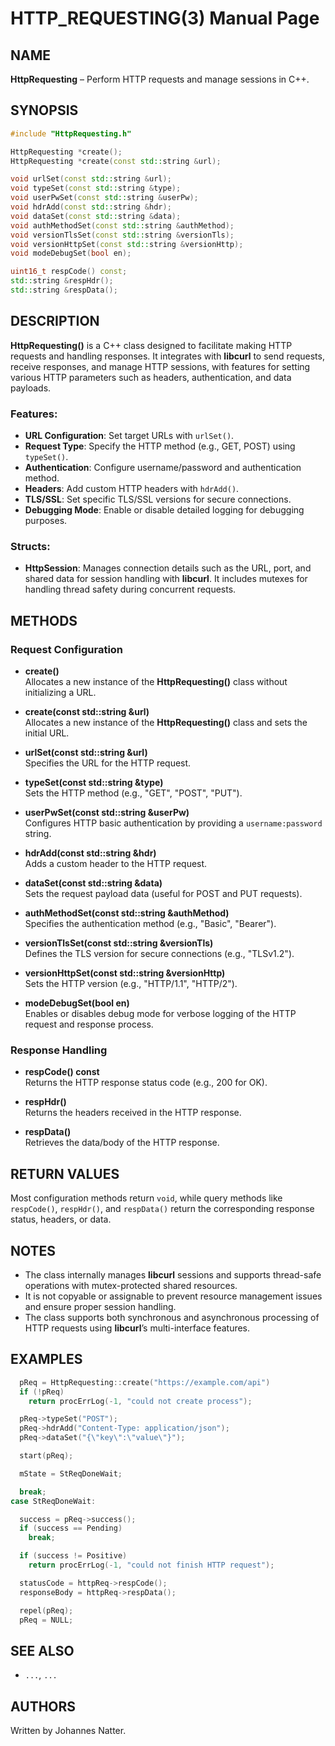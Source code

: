 
# HTTP_REQUESTING(3) Manual Page

## NAME
**HttpRequesting** – Perform HTTP requests and manage sessions in C++.

## SYNOPSIS
```cpp
#include "HttpRequesting.h"

HttpRequesting *create();
HttpRequesting *create(const std::string &url);

void urlSet(const std::string &url);
void typeSet(const std::string &type);
void userPwSet(const std::string &userPw);
void hdrAdd(const std::string &hdr);
void dataSet(const std::string &data);
void authMethodSet(const std::string &authMethod);
void versionTlsSet(const std::string &versionTls);
void versionHttpSet(const std::string &versionHttp);
void modeDebugSet(bool en);

uint16_t respCode() const;
std::string &respHdr();
std::string &respData();
```

## DESCRIPTION
**HttpRequesting()** is a C++ class designed to facilitate making HTTP requests and handling responses. It integrates with **libcurl** to send requests, receive responses, and manage HTTP sessions, with features for setting various HTTP parameters such as headers, authentication, and data payloads.

### Features:
- **URL Configuration**: Set target URLs with `urlSet()`.
- **Request Type**: Specify the HTTP method (e.g., GET, POST) using `typeSet()`.
- **Authentication**: Configure username/password and authentication method.
- **Headers**: Add custom HTTP headers with `hdrAdd()`.
- **TLS/SSL**: Set specific TLS/SSL versions for secure connections.
- **Debugging Mode**: Enable or disable detailed logging for debugging purposes.

### Structs:
- **HttpSession**: Manages connection details such as the URL, port, and shared data for session handling with **libcurl**. It includes mutexes for handling thread safety during concurrent requests.

## METHODS

### Request Configuration
- **create()**  
  Allocates a new instance of the **HttpRequesting()** class without initializing a URL.

- **create(const std::string &url)**  
  Allocates a new instance of the **HttpRequesting()** class and sets the initial URL.

- **urlSet(const std::string &url)**  
  Specifies the URL for the HTTP request.

- **typeSet(const std::string &type)**  
  Sets the HTTP method (e.g., "GET", "POST", "PUT").

- **userPwSet(const std::string &userPw)**  
  Configures HTTP basic authentication by providing a `username:password` string.

- **hdrAdd(const std::string &hdr)**  
  Adds a custom header to the HTTP request.

- **dataSet(const std::string &data)**  
  Sets the request payload data (useful for POST and PUT requests).

- **authMethodSet(const std::string &authMethod)**  
  Specifies the authentication method (e.g., "Basic", "Bearer").

- **versionTlsSet(const std::string &versionTls)**  
  Defines the TLS version for secure connections (e.g., "TLSv1.2").

- **versionHttpSet(const std::string &versionHttp)**  
  Sets the HTTP version (e.g., "HTTP/1.1", "HTTP/2").

- **modeDebugSet(bool en)**  
  Enables or disables debug mode for verbose logging of the HTTP request and response process.

### Response Handling
- **respCode() const**  
  Returns the HTTP response status code (e.g., 200 for OK).

- **respHdr()**  
  Returns the headers received in the HTTP response.

- **respData()**  
  Retrieves the data/body of the HTTP response.

## RETURN VALUES
Most configuration methods return `void`, while query methods like `respCode()`, `respHdr()`, and `respData()` return the corresponding response status, headers, or data.

## NOTES
- The class internally manages **libcurl** sessions and supports thread-safe operations with mutex-protected shared resources.
- It is not copyable or assignable to prevent resource management issues and ensure proper session handling.
- The class supports both synchronous and asynchronous processing of HTTP requests using **libcurl**’s multi-interface features.

## EXAMPLES
```cpp
  pReq = HttpRequesting::create("https://example.com/api")
  if (!pReq)
    return procErrLog(-1, "could not create process");

  pReq->typeSet("POST");
  pReq->hdrAdd("Content-Type: application/json");
  pReq->dataSet("{\"key\":\"value\"}");

  start(pReq);

  mState = StReqDoneWait;

  break;
case StReqDoneWait:

  success = pReq->success();
  if (success == Pending)
    break;

  if (success != Positive)
    return procErrLog(-1, "could not finish HTTP request");

  statusCode = httpReq->respCode();
  responseBody = httpReq->respData();

  repel(pReq);
  pReq = NULL;
```

## SEE ALSO
- `...`, `...`

## AUTHORS
Written by Johannes Natter.

